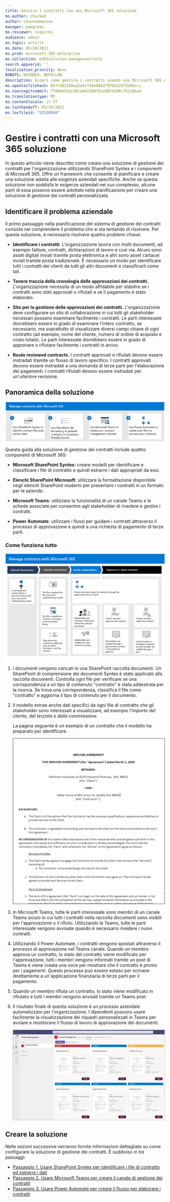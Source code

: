 ```yaml
---
title: Gestire i contratti con una Microsoft 365 soluzione
ms.author: chucked
author: chuckedmonson
manager: pamgreen
ms.reviewer: ssquires
audience: admin
ms.topic: article
ms.date: 05/10/2021
ms.prod: microsoft-365-enterprise
ms.collection: m365solution-managecontracts
search.appverid: ''
localization_priority: None
ROBOTS: NOINDEX, NOFOLLOW
description: Scopri come gestire i contratti usando una Microsoft 365 di SharePoint Syntex, Microsoft Teams e Power Automate.
ms.openlocfilehash: 057c581559aa2e5cfd6e98b379783a7d73e0bccc
ms.sourcegitcommit: f780de91bc00caeb1598781e0076106c76234bad
ms.translationtype: MT
ms.contentlocale: it-IT
ms.lasthandoff: 05/19/2021
ms.locfileid: "52538568"
---
```

# <a name="manage-contracts-using-a-microsoft-365-solution"></a>Gestire i contratti con una Microsoft 365 soluzione

In questo articolo viene descritto come creare una soluzione di gestione dei contratti per l'organizzazione utilizzando SharePoint Syntex e i componenti di Microsoft 365. Offre un framework che consente di pianificare e creare una soluzione adatta alle esigenze aziendali specifiche. Anche se questa soluzione non soddisfa le esigenze aziendali nel suo complesso, alcune parti di essa possono essere adottate nella pianificazione per creare una soluzione di gestione dei contratti personalizzata.

## <a name="identify-the-business-problem"></a>Identificare il problema aziendale

Il primo passaggio nella pianificazione del sistema di gestione dei contratti consiste nel comprendere il problema che si sta tentando di risolvere. Per questa soluzione, è necessario risolvere quattro problemi chiave:

- **Identificare i contratti**. L'organizzazione lavora con molti documenti, ad esempio fatture, contratti, dichiarazioni di lavoro e così via.  Alcuni sono asset digitali inviati tramite posta elettronica e altri sono asset cartacei inviati tramite posta tradizionale. È necessario un modo per identificare tutti i contratti dei clienti da tutti gli altri documenti e classificarli come tali.

- **Tenere traccia della cronologia delle approvazioni dei contratti.** L'organizzazione necessita di un modo affidabile per stabilire se i contratti sono stati approvati o rifiutati e se il pagamento è stato elaborato. 

- **Sito per la gestione delle approvazioni dei contratti.** L'organizzazione deve configurare un sito di collaborazione in cui tutti gli stakeholder necessari possano esaminare facilmente i contratti. Le parti interessate dovrebbero essere in grado di esaminare l'intero contratto, se necessario, ma soprattutto di visualizzare diversi campi chiave di ogni contratto (ad esempio, nome del cliente, numero di ordine di acquisto e costo totale). Le parti interessate dovrebbero essere in grado di approvare o rifiutare facilmente i contratti in arrivo.

- **Route reviewed contracts**. I contratti approvati e rifiutati devono essere instradati tramite un flusso di lavoro specifico. I contratti approvati devono essere instradati a una domanda di terze parti per l'elaborazione dei pagamenti. I contratti rifiutati devono essere instradati per un'ulteriore revisione.

## <a name="overview-of-the-solution"></a>Panoramica della soluzione

  ![Diagramma della soluzione con SharePoint Syntex, SharePoint, Teams e Power Automate.](../media/content-understanding/syntex-solution-manage-contracts-setup-steps.png)

Questa guida alla soluzione di gestione dei contratti include quattro componenti di Microsoft 365:

- **Microsoft SharePoint Syntex:** creare modelli per identificare e classificare i file di contratto e quindi estrarre i dati appropriati da essi.

- **Elenchi SharePoint Microsoft**: utilizzare la formattazione disponibile negli elenchi SharePoint moderni per presentare i contratti in un formato per le aziende.

- **Microsoft Teams**: utilizzare la funzionalità di un canale Teams e le schede associate per consentire agli stakeholder di rivedere e gestire i contratti.

- **Power Automate**: utilizzare i flussi per guidare i contratti attraverso il processo di approvazione e quindi a una richiesta di pagamento di terze parti.

### <a name="how-it-all-works"></a>Come funziona tutto

  ![Diagramma della soluzione che mostra il flusso di lavoro per caricare documenti, estrarre dati, inviare notifiche alle parti interessate e approvare o rifiutare il contratto.](../media/content-understanding/syntex-solution-manage-contracts-overview.png)

1. I documenti vengono caricati in una SharePoint raccolta documenti. Un SharePoint di comprensione dei documenti Syntex è stato applicato alla raccolta documenti. Controlla ogni file per verificare se una corrispondenza a un tipo di contenuto "contratto" è stata addestrata per la ricerca. Se trova una corrispondenza, classifica il file come "contratto" e aggiorna il tipo di contenuto per il documento.

2. Il modello estrae anche dati specifici da ogni file di contratto che gli stakeholder sono interessati a visualizzare, ad esempio *l'importo del cliente,* del *terzista e della commissione.*

    La pagina seguente è un esempio di un contratto che il modello ha preparato per identificare.

      ![Esempio di contratto.](../media/content-understanding/contract.png)

3. In Microsoft Teams, tutte le parti interessate sono membri di un canale Teams sicuro in cui tutti i contratti nella raccolta documenti sono visibili per l'approvazione o il rifiuto. Utilizzando la Teams, tutte le parti interessate vengono avvisate quando è necessario rivedere i nuovi contratti.
 
4. Utilizzando il Power Automate, i contratti vengono spostati attraverso il processo di approvazione nel Teams canale. Quando un membro approva un contratto, lo stato del contratto viene modificato per l'approvazione, tutti i membri vengono informati tramite un post di Teams e viene creata una voce per mostrare che il contratto è pronto per i pagamenti. Questo processo può essere esteso per scrivere direttamente a un'applicazione finanziaria di terze parti per il pagamento.

5.  Quando un membro rifiuta un contratto, lo stato viene modificato in rifiutato e tutti i membri vengono avvisati tramite un Teams post.

6. Il risultato finale di questa soluzione è un processo aziendale automatizzato per l'organizzazione. I dipendenti possono usare facilmente la visualizzazione dei riquadri personalizzati in Teams per avviare e monitorare il flusso di lavoro di approvazione dei documenti. 

     ![Scheda Contratti.](../media/content-understanding/tile-view.png)

## <a name="create-the-solution"></a>Creare la soluzione

Nelle sezioni successive verranno fornite informazioni dettagliate su come configurare la soluzione di gestione dei contratti. È suddiviso in tre passaggi:

- [Passaggio 1. Usare SharePoint Syntex per identificare i file di contratto ed estrarre i dati](solution-manage-contracts-step1.md)
- [Passaggio 2. Usare Microsoft Teams per creare il canale di gestione dei contratti](solution-manage-contracts-step2.md)
- [Passaggio 3. Usare Power Automate per creare il flusso per elaborare i contratti](solution-manage-contracts-step3.md)

